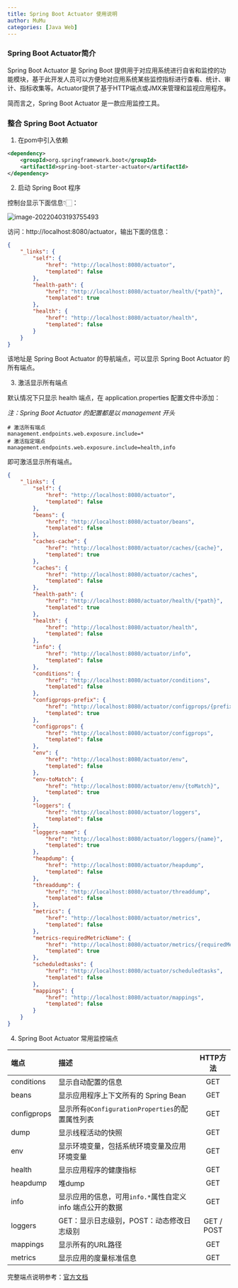 ```yaml
---
title: Spring Boot Actuator 使用说明
author: MuMu
categories: [Java Web]
---
```


### Spring Boot Actuator简介

Spring Boot Actuator 是 Spring Boot 提供用于对应用系统进行自省和监控的功能模块，基于此开发人员可以方便地对应用系统某些监控指标进行查看、统计、审计、指标收集等。Actuator提供了基于HTTP端点或JMX来管理和监视应用程序。

简而言之，Spring Boot Actuator 是一款应用监控工具。

### 整合 Spring Boot Actuator

1. 在pom中引入依赖

```xml
<dependency>
	<groupId>org.springframework.boot</groupId>
	<artifactId>spring-boot-starter-actuator</artifactId>
</dependency>
```

2. 启动 Spring Boot 程序

控制台显示下面信息👇🏻：

![image-20220403193755493](https://cdn.jsdelivr.net/gh/piggy925/BlogAssets@main/uPic/image-20220403193755493.png)

访问：http://localhost:8080/actuator，输出下面的信息：

```json
{
    "_links": {
        "self": {
            "href": "http://localhost:8080/actuator",
            "templated": false
        },
        "health-path": {
            "href": "http://localhost:8080/actuator/health/{*path}",
            "templated": true
        },
        "health": {
            "href": "http://localhost:8080/actuator/health",
            "templated": false
        }
    }
}
```

该地址是 Spring Boot Actuator 的导航端点，可以显示 Spring Boot Actuator 的所有端点。

3. 激活显示所有端点

默认情况下只显示 health 端点，在 application.properties 配置文件中添加：

*注：Spring Boot Actuator 的配置都是以 management 开头*

```properties
# 激活所有端点
management.endpoints.web.exposure.include=*
# 激活指定端点
management.endpoints.web.exposure.include=health,info
```

即可激活显示所有端点。

```json
{
    "_links": {
        "self": {
            "href": "http://localhost:8080/actuator",
            "templated": false
        },
        "beans": {
            "href": "http://localhost:8080/actuator/beans",
            "templated": false
        },
        "caches-cache": {
            "href": "http://localhost:8080/actuator/caches/{cache}",
            "templated": true
        },
        "caches": {
            "href": "http://localhost:8080/actuator/caches",
            "templated": false
        },
        "health-path": {
            "href": "http://localhost:8080/actuator/health/{*path}",
            "templated": true
        },
        "health": {
            "href": "http://localhost:8080/actuator/health",
            "templated": false
        },
        "info": {
            "href": "http://localhost:8080/actuator/info",
            "templated": false
        },
        "conditions": {
            "href": "http://localhost:8080/actuator/conditions",
            "templated": false
        },
        "configprops-prefix": {
            "href": "http://localhost:8080/actuator/configprops/{prefix}",
            "templated": true
        },
        "configprops": {
            "href": "http://localhost:8080/actuator/configprops",
            "templated": false
        },
        "env": {
            "href": "http://localhost:8080/actuator/env",
            "templated": false
        },
        "env-toMatch": {
            "href": "http://localhost:8080/actuator/env/{toMatch}",
            "templated": true
        },
        "loggers": {
            "href": "http://localhost:8080/actuator/loggers",
            "templated": false
        },
        "loggers-name": {
            "href": "http://localhost:8080/actuator/loggers/{name}",
            "templated": true
        },
        "heapdump": {
            "href": "http://localhost:8080/actuator/heapdump",
            "templated": false
        },
        "threaddump": {
            "href": "http://localhost:8080/actuator/threaddump",
            "templated": false
        },
        "metrics": {
            "href": "http://localhost:8080/actuator/metrics",
            "templated": false
        },
        "metrics-requiredMetricName": {
            "href": "http://localhost:8080/actuator/metrics/{requiredMetricName}",
            "templated": true
        },
        "scheduledtasks": {
            "href": "http://localhost:8080/actuator/scheduledtasks",
            "templated": false
        },
        "mappings": {
            "href": "http://localhost:8080/actuator/mappings",
            "templated": false
        }
    }
}
```

4. Spring Boot Actuator 常用监控端点

| 端点        | 描述                                                       |  HTTP方法  |
| :---------- | :--------------------------------------------------------- | :--------: |
| conditions  | 显示自动配置的信息                                         |    GET     |
| beans       | 显示应用程序上下文所有的 Spring Bean                       |    GET     |
| configprops | 显示所有`@ConfigurationProperties`的配置属性列表           |    GET     |
| dump        | 显示线程活动的快照                                         |    GET     |
| env         | 显示环境变量，包括系统环境变量及应用环境变量               |    GET     |
| health      | 显示应用程序的健康指标                                     |    GET     |
| heapdump    | 堆dump                                                     |    GET     |
| info        | 显示应用的信息，可用`info.*`属性自定义 info 端点公开的数据 |    GET     |
| loggers     | GET：显示日志级别，POST：动态修改日志级别                  | GET / POST |
| mappings    | 显示所有的URL路径                                          |    GET     |
| metrics     | 显示应用的度量标准信息                                     |    GET     |

完整端点说明参考：[官方文档](https://docs.spring.io/spring-boot/docs/2.6.6/reference/htmlsingle/#actuator.endpoints)